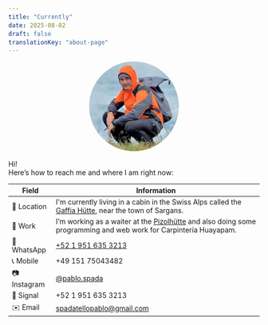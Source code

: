 ```yaml
---
title: "Currently"
date: 2025-08-02
draft: false
translationKey: "about-page"
---
```


<p align="center">
  <img src="/uploads/profile.jpg" alt="Pablo Spada" style="max-width: 180px; border-radius: 50%;">
</p>

Hi!  
Here’s how to reach me and where I am right now:

| Field               | Information                                                                                          |
|---------------------|------------------------------------------------------------------------------------------------------|
| 📍 Location         | I'm currently living in a cabin in the Swiss Alps called the [Gaffia Hütte](https://maps.app.goo.gl/3rp6uyCyBACvAzSC9), near the town of Sargans. |
| 💼 Work             | I’m working as a waiter at the [Pizolhütte](https://maps.app.goo.gl/L4Kf84GFvuPcFHy69) and also doing some programming and web work for Carpintería Huayapam. |
| 📱 WhatsApp         | [+52 1 951 635 3213](https://wa.me/5219516353213)                                                    |
| 📞 Mobile           | +49 151 75043482                                                                                     |
| 📷 Instagram        | [@pablo.spada](https://instagram.com/pablo.spada)                                                    |
| 📡 Signal           | +52 1 951 635 3213                                                                                   |
| ✉️ Email            | [spadatellopablo@gmail.com](mailto:spadatellopablo@gmail.com)                                        |
